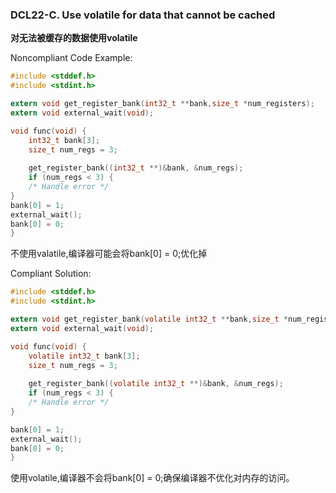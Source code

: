 ### DCL22-C. Use volatile for data that cannot be cached

**对无法被缓存的数据使用volatile**

Noncompliant Code Example:

```C
#include <stddef.h>
#include <stdint.h>

extern void get_register_bank(int32_t **bank,size_t *num_registers);
extern void external_wait(void);

void func(void) {
    int32_t bank[3];
    size_t num_regs = 3;
    
    get_register_bank((int32_t **)&bank, &num_regs);
    if (num_regs < 3) {
    /* Handle error */
}
bank[0] = 1;
external_wait();
bank[0] = 0;
}
```

不使用valatile,编译器可能会将bank[0] = 0;优化掉

Compliant Solution:

```C
#include <stddef.h>
#include <stdint.h>

extern void get_register_bank(volatile int32_t **bank,size_t *num_registers);
extern void external_wait(void);

void func(void) {
    volatile int32_t bank[3];
    size_t num_regs = 3;
    
    get_register_bank((volatile int32_t **)&bank, &num_regs);
    if (num_regs < 3) {
    /* Handle error */
}

bank[0] = 1;
external_wait();
bank[0] = 0;
}
```

使用volatile,编译器不会将bank[0] = 0;确保编译器不优化对内存的访问。
